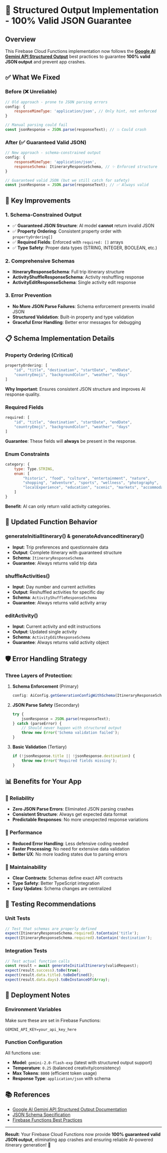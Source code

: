 # 🔧 Structured Output Implementation - 100% Valid JSON Guarantee

## Overview

This Firebase Cloud Functions implementation now follows the **[Google AI Gemini API Structured Output](https://ai.google.dev/gemini-api/docs/structured-output)** best practices to guarantee **100% valid JSON output** and prevent app crashes.

## ✅ What We Fixed

### Before (❌ Unreliable)
```javascript
// Old approach - prone to JSON parsing errors
config: {
    responseMimeType: 'application/json', // Only hint, not enforced
}

// Manual parsing could fail
const jsonResponse = JSON.parse(responseText); // 💥 Could crash
```

### After (✅ Guaranteed Valid JSON)
```javascript
// New approach - schema-constrained output
config: {
    responseMimeType: 'application/json',
    responseSchema: ItineraryResponseSchema, // ✨ Enforced structure
}

// Guaranteed valid JSON (but we still catch for safety)
const jsonResponse = JSON.parse(responseText); // ✅ Always valid
```

## 🎯 Key Improvements

### 1. **Schema-Constrained Output**
- ✅ **Guaranteed JSON Structure**: AI model **cannot** return invalid JSON
- ✅ **Property Ordering**: Consistent property order with `propertyOrdering[]`
- ✅ **Required Fields**: Enforced with `required: []` arrays
- ✅ **Type Safety**: Proper data types (STRING, INTEGER, BOOLEAN, etc.)

### 2. **Comprehensive Schemas**
- **ItineraryResponseSchema**: Full trip itinerary structure
- **ActivityShuffleResponseSchema**: Activity reshuffling response
- **ActivityEditResponseSchema**: Single activity edit response

### 3. **Error Prevention**
- **No More JSON Parse Failures**: Schema enforcement prevents invalid JSON
- **Structured Validation**: Built-in property and type validation
- **Graceful Error Handling**: Better error messages for debugging

## 📋 Schema Implementation Details

### Property Ordering (Critical)
```javascript
propertyOrdering: [
    "id", "title", "destination", "startDate", "endDate", 
    "countryEmoji", "backgroundColor", "weather", "days"
]
```
**Why Important**: Ensures consistent JSON structure and improves AI response quality.

### Required Fields
```javascript
required: [
    "id", "title", "destination", "startDate", "endDate", 
    "countryEmoji", "backgroundColor", "weather", "days"
]
```
**Guarantee**: These fields will **always** be present in the response.

### Enum Constraints
```javascript
category: { 
    type: Type.STRING,
    enum: [
        "historic", "food", "culture", "entertainment", "nature", 
        "shopping", "adventure", "sports", "wellness", "photography", 
        "localExperience", "education", "scenic", "markets", "accommodation"
    ]
}
```
**Benefit**: AI can only return valid activity categories.

## 🔄 Updated Function Behavior

### generateInitialItinerary() & generateAdvancedItinerary()
- **Input**: Trip preferences and questionnaire data
- **Output**: Complete itinerary with guaranteed structure
- **Schema**: `ItineraryResponseSchema`
- **Guarantee**: Always returns valid trip data

### shuffleActivities()
- **Input**: Day number and current activities
- **Output**: Reshuffled activities for specific day
- **Schema**: `ActivityShuffleResponseSchema`
- **Guarantee**: Always returns valid activity array

### editActivity()
- **Input**: Current activity and edit instructions
- **Output**: Updated single activity
- **Schema**: `ActivityEditResponseSchema`
- **Guarantee**: Always returns valid activity object

## 🛡️ Error Handling Strategy

### Three Layers of Protection:

1. **Schema Enforcement** (Primary)
   ```javascript
   config: AiConfig.getGenerationConfigWithSchema(ItineraryResponseSchema)
   ```

2. **JSON Parse Safety** (Secondary)
   ```javascript
   try {
       jsonResponse = JSON.parse(responseText);
   } catch (parseError) {
       // Should never happen with structured output
       throw new Error('Schema validation failed');
   }
   ```

3. **Basic Validation** (Tertiary)
   ```javascript
   if (!jsonResponse.title || !jsonResponse.destination) {
       throw new Error('Required fields missing');
   }
   ```

## 📊 Benefits for Your App

### 🚀 Reliability
- **Zero JSON Parse Errors**: Eliminated JSON parsing crashes
- **Consistent Structure**: Always get expected data format
- **Predictable Responses**: No more unexpected response variations

### 🎯 Performance
- **Reduced Error Handling**: Less defensive coding needed
- **Faster Processing**: No need for extensive data validation
- **Better UX**: No more loading states due to parsing errors

### 🔧 Maintainability
- **Clear Contracts**: Schemas define exact API contracts
- **Type Safety**: Better TypeScript integration
- **Easy Updates**: Schema changes are centralized

## 🧪 Testing Recommendations

### Unit Tests
```javascript
// Test that schemas are properly defined
expect(ItineraryResponseSchema.required).toContain('title');
expect(ItineraryResponseSchema.required).toContain('destination');
```

### Integration Tests
```javascript
// Test actual function calls
const result = await generateInitialItinerary(validRequest);
expect(result.success).toBe(true);
expect(result.data.title).toBeDefined();
expect(result.data.days).toBeInstanceOf(Array);
```

## 🚀 Deployment Notes

### Environment Variables
Make sure these are set in Firebase Functions:
```
GEMINI_API_KEY=your_api_key_here
```

### Function Configuration
All functions use:
- **Model**: `gemini-2.0-flash-exp` (latest with structured output support)
- **Temperature**: `0.25` (balanced creativity/consistency)
- **Max Tokens**: `8000` (efficient token usage)
- **Response Type**: `application/json` with schema

## 📚 References

- [Google AI Gemini API Structured Output Documentation](https://ai.google.dev/gemini-api/docs/structured-output)
- [JSON Schema Specification](https://json-schema.org/)
- [Firebase Functions Best Practices](https://firebase.google.com/docs/functions/manage-functions)

---

**Result**: Your Firebase Cloud Functions now provide **100% guaranteed valid JSON output**, eliminating app crashes and ensuring reliable AI-powered itinerary generation! 🎉 
